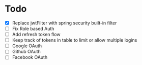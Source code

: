 # Todo
- [X] Replace jwtFilter with spring security built-in filter
- [ ] Fix Role based Auth
- [ ] Add refresh token flow
- [ ] Keep track of tokens in table to limit or allow multiple logins
- [ ] Google OAuth
- [ ] Github OAuth
- [ ] Facebook OAuth